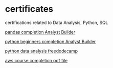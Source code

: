 # certificates
certifications related to Data Analysis, Python, SQL

[pandas completion Analyst Builder](https://github.com/SandyGCabanes/certificates/blob/master/SandyG%20Cabanes%20-%20Pandas%20for%20Data%20Analysis%20Certificate.png)

[python beginners completion Analyst Builder](https://github.com/SandyGCabanes/certificates/blob/master/SandyG%20Cabanes%20-%20Python%20Programming%20for%20Beginners%20Certificate.pdf)

[python data analysis freedodecamp](https://github.com/SandyGCabanes/certificates/blob/master/FreeCodeCamp%20certificate%20Data%20Analysis%20with%20Python.pdf)

[aws course completion pdf file](https://github.com/SandyGCabanes/certificates/blob/master/AWS%20Course%20Completion%20Certificate%2011458_3_4551569_1701146867.pdf)
